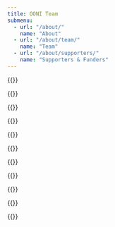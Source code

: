 ```yaml
---
title: OONI Team
submenu:
  - url: "/about/"
    name: "About"
  - url: "/about/team/"
    name: "Team"
  - url: "/about/supporters/"
    name: "Supporters & Funders"
---
```


{{<team-listing>}}

{{<team-member name="Arturo Filastò" role="Founder & Chief Architect" email="arturo@ooni.org" pgpkey="67EF3966509986E96ACEE84E5D67CD18702287F4" twitter="hellais" img="images/arturo.jpg">}}

{{<team-member name="Maria Xynou" role="Research & Partnerships Director" email="maria@ooni.org" pgpkey="2DC8AFB6CA11B5521081FBDE2131B3BE70CA417E" twitter="agrabeli_" img="images/maria.jpg">}}

{{<team-member name="Jessie Bonisteel" role="Project Manager" email="jessie@ooni.org" img="images/jessie.jpg">}}

{{<team-member name="Simone Basso" role="Senior Research Engineer" email="simone@ooni.org" pgpkey="738877AA6C829F26A431C5F480B691277733D95B" twitter="bassosimone" img="images/simone.jpg">}}

{{<team-member name="Norbel Ambanumben" role="Mobile Developer" email="norbel@ooni.org" pgpkey="faf82a0736b1982f0de199efd312778944f4bb11" img="images/norbel.jpg">}}

{{<team-member name="Maja Komel" role="Frontend Engineer" email="maja@ooni.org" pgpkey="A22363F51398A95B593F94C8231F093C7F5D7A45">}}

{{<team-member name="Elizaveta Yachmeneva" role="Community Coordinator" email="elizaveta@ooni.org" pgpkey="0419a8e327f6a7ff3ce5099a5be5b99b31b45a4f" twitter="elyachmeneva" img="images/elizaveta.jpg">}}

{{<team-member name="Roberta Giassetti" role="Finance and Administration Advisor" email="roberta@ooni.org" img="images/roberta.jpg">}}

{{<team-member name="Federico Ceratto" role="Backend Engineer & Data Analyst" email="federico@ooni.org" pgpkey="7CA7DDFB333921408C6F2B966F31BC44F5177DAA">}}

{{</team-listing>}}
